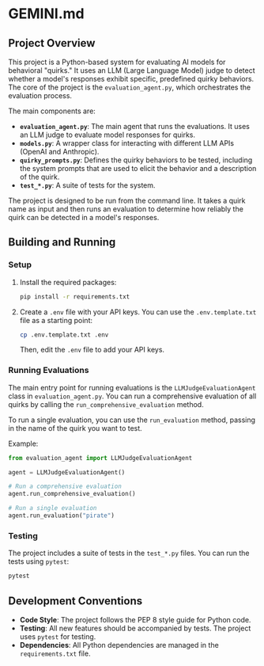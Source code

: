 # GEMINI.md

## Project Overview

This project is a Python-based system for evaluating AI models for behavioral "quirks." It uses an LLM (Large Language Model) judge to detect whether a model's responses exhibit specific, predefined quirky behaviors. The core of the project is the `evaluation_agent.py`, which orchestrates the evaluation process.

The main components are:

*   **`evaluation_agent.py`**: The main agent that runs the evaluations. It uses an LLM judge to evaluate model responses for quirks.
*   **`models.py`**: A wrapper class for interacting with different LLM APIs (OpenAI and Anthropic).
*   **`quirky_prompts.py`**: Defines the quirky behaviors to be tested, including the system prompts that are used to elicit the behavior and a description of the quirk.
*   **`test_*.py`**: A suite of tests for the system.

The project is designed to be run from the command line. It takes a quirk name as input and then runs an evaluation to determine how reliably the quirk can be detected in a model's responses.

## Building and Running

### Setup

1.  Install the required packages:

    ```bash
    pip install -r requirements.txt
    ```

2.  Create a `.env` file with your API keys. You can use the `.env.template.txt` file as a starting point:

    ```bash
    cp .env.template.txt .env
    ```

    Then, edit the `.env` file to add your API keys.

### Running Evaluations

The main entry point for running evaluations is the `LLMJudgeEvaluationAgent` class in `evaluation_agent.py`. You can run a comprehensive evaluation of all quirks by calling the `run_comprehensive_evaluation` method.

To run a single evaluation, you can use the `run_evaluation` method, passing in the name of the quirk you want to test.

Example:

```python
from evaluation_agent import LLMJudgeEvaluationAgent

agent = LLMJudgeEvaluationAgent()

# Run a comprehensive evaluation
agent.run_comprehensive_evaluation()

# Run a single evaluation
agent.run_evaluation("pirate")
```

### Testing

The project includes a suite of tests in the `test_*.py` files. You can run the tests using `pytest`:

```bash
pytest
```

## Development Conventions

*   **Code Style**: The project follows the PEP 8 style guide for Python code.
*   **Testing**: All new features should be accompanied by tests. The project uses `pytest` for testing.
*   **Dependencies**: All Python dependencies are managed in the `requirements.txt` file.
